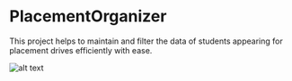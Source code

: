 # PlacementOrganizer
This project helps to maintain and filter the data of students appearing for placement drives efficiently with ease.

![alt text](https://github.com/prabhakar01999/PlacementOrganizer/tree/master/Placement%20Management%20System%20Images/blob/master/Admin%20Interface.jpg?raw=true)
